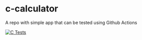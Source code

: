 # c-calculator
A repo with simple app that can be tested using Github Actions

[![C Tests](https://github.com/balaji303/c-calculator/actions/workflows/pipeline-test.yml/badge.svg)](https://github.com/balaji303/c-calculator/actions/workflows/pipeline-test.yml)
